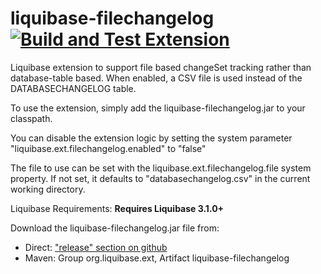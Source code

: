 liquibase-filechangelog [![Build and Test Extension](https://github.com/liquibase/liquibase-filechangelog/actions/workflows/build.yml/badge.svg)](https://github.com/liquibase/liquibase-filechangelog/actions/workflows/build.yml)
================

Liquibase extension to support file based changeSet tracking rather than database-table based.
When enabled, a CSV file is used instead of the DATABASECHANGELOG table.

To use the extension, simply add the liquibase-filechangelog.jar to your classpath.

You can disable the extension logic by setting the system parameter "liquibase.ext.filechangelog.enabled" to "false"

The file to use can be set with the liquibase.ext.filechangelog.file system property.
If not set, it defaults to "databasechangelog.csv" in the current working directory.

Liquibase Requirements: **Requires Liquibase 3.1.0+**

Download the liquibase-filechangelog.jar file from:

* Direct: ["release" section on github](https://github.com/liquibase/liquibase-filechangelog/releases)
* Maven: Group org.liquibase.ext, Artifact liquibase-filechangelog
